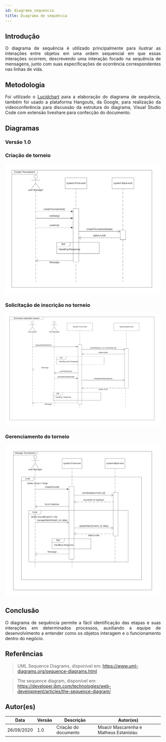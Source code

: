 ```yaml
---
id: diagrama_sequencia
title: Diagrama de sequência
---
```



## Introdução

<p align = "justify">
O diagrama de sequência é utilizado principalmente para ilustrar as interações entre objetos em uma ordem sequencial em que essas interações ocorrem, descrevendo uma interação focado na sequência de mensagens, junto com suas especificações de ocorrência correspondentes nas linhas de vida.
</p>

## Metodologia

<p align = "justify">
Foi utilizado o <a href='http://lucidchart.com'>Lucidchart</a> para a elaboração do diagrama de sequência, também foi usado a plataforma Hangouts, da Google, para realização da videoconferência para discussão da estrutura do diagrama, Visual Studio Code com extensão liveshare para confecção do documento.
</p>

## Diagramas

### Versão 1.0
### Criação de torneio


![![diagrama Criação de torneio](../assets/Diagrama_sequencia/sequencia1.png)](../assets/Diagrama_sequencia/sequencia1.png)


### Solicitação de inscrição no torneio

![![diagrama Solicitação de inscrição no torneio](../assets/Diagrama_sequencia/sequencia2.png)](../assets/Diagrama_sequencia/sequencia2.png)

### Gerenciamento do torneio

![![diagrama Solicitação de inscrição no torneio](../assets/Diagrama_sequencia/sequencia3.png)](../assets/Diagrama_sequencia/sequencia3.png)



## Conclusão

<p align = "justify">
O diagrama de sequência permite a fácil identificação das etapas e suas interações em determinados processos, auxiliando a equipe de desenvolvimento a entender como os objetos interagem e o funcionamento dentro do negócio. 
</p>

## Referências

> UML Sequence Diagrams, disponível em: https://www.uml-diagrams.org/sequence-diagrams.html

> The sequence diagram, disponível em: https://developer.ibm.com/technologies/web-development/articles/the-sequence-diagram/

## Autor(es)

| Data | Versão | Descrição | Autor(es) |
| -- | -- | -- | -- |
| 26/09/2020 | 1.0 | Criação do documento | Moacir Mascarenha e Matheus Estanislau | 
